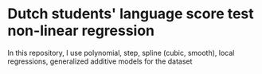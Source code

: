 # Dutch students' language score test non-linear regression

In this repository, I use polynomial, step, spline (cubic, smooth), 
local regressions, generalized additive models for the dataset
